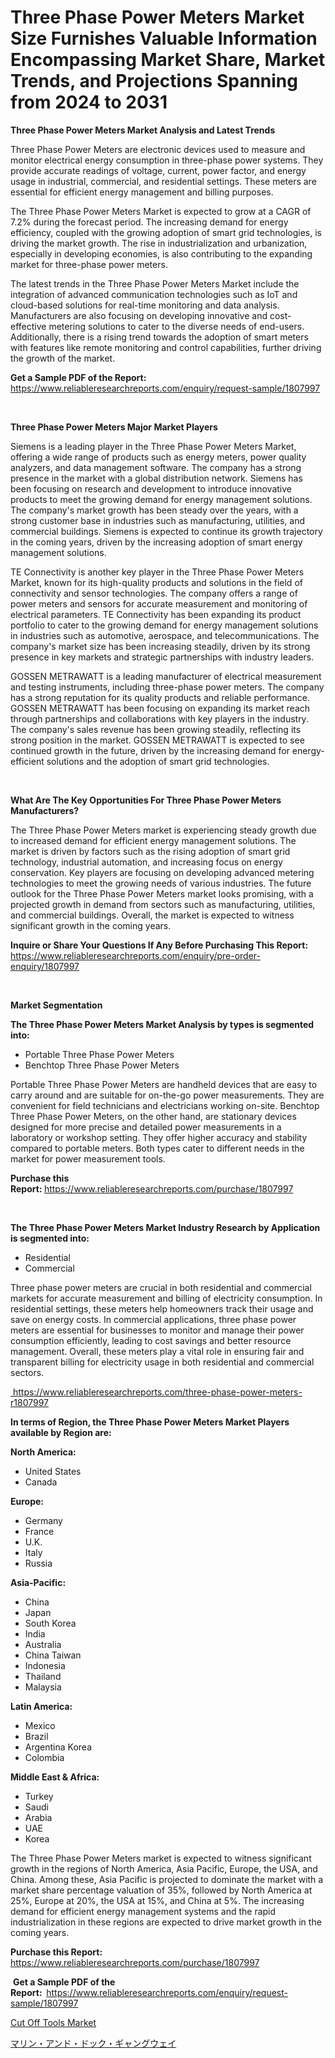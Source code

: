 <p><h1>Three Phase Power Meters Market Size Furnishes Valuable Information Encompassing Market Share, Market Trends, and Projections Spanning from 2024 to 2031</h1></p><p><strong>Three Phase Power Meters Market Analysis and Latest Trends</strong></p>
<p><p>Three Phase Power Meters are electronic devices used to measure and monitor electrical energy consumption in three-phase power systems. They provide accurate readings of voltage, current, power factor, and energy usage in industrial, commercial, and residential settings. These meters are essential for efficient energy management and billing purposes.</p><p>The Three Phase Power Meters Market is expected to grow at a CAGR of 7.2% during the forecast period. The increasing demand for energy efficiency, coupled with the growing adoption of smart grid technologies, is driving the market growth. The rise in industrialization and urbanization, especially in developing economies, is also contributing to the expanding market for three-phase power meters.</p><p>The latest trends in the Three Phase Power Meters Market include the integration of advanced communication technologies such as IoT and cloud-based solutions for real-time monitoring and data analysis. Manufacturers are also focusing on developing innovative and cost-effective metering solutions to cater to the diverse needs of end-users. Additionally, there is a rising trend towards the adoption of smart meters with features like remote monitoring and control capabilities, further driving the growth of the market.</p></p>
<p><strong>Get a Sample PDF of the Report:&nbsp;</strong> <a href="https://www.reliableresearchreports.com/enquiry/request-sample/1807997">https://www.reliableresearchreports.com/enquiry/request-sample/1807997</a></p>
<p>&nbsp;</p>
<p><strong>Three Phase Power Meters Major Market Players</strong></p>
<p><p>Siemens is a leading player in the Three Phase Power Meters Market, offering a wide range of products such as energy meters, power quality analyzers, and data management software. The company has a strong presence in the market with a global distribution network. Siemens has been focusing on research and development to introduce innovative products to meet the growing demand for energy management solutions. The company's market growth has been steady over the years, with a strong customer base in industries such as manufacturing, utilities, and commercial buildings. Siemens is expected to continue its growth trajectory in the coming years, driven by the increasing adoption of smart energy management solutions.</p><p>TE Connectivity is another key player in the Three Phase Power Meters Market, known for its high-quality products and solutions in the field of connectivity and sensor technologies. The company offers a range of power meters and sensors for accurate measurement and monitoring of electrical parameters. TE Connectivity has been expanding its product portfolio to cater to the growing demand for energy management solutions in industries such as automotive, aerospace, and telecommunications. The company's market size has been increasing steadily, driven by its strong presence in key markets and strategic partnerships with industry leaders.</p><p>GOSSEN METRAWATT is a leading manufacturer of electrical measurement and testing instruments, including three-phase power meters. The company has a strong reputation for its quality products and reliable performance. GOSSEN METRAWATT has been focusing on expanding its market reach through partnerships and collaborations with key players in the industry. The company's sales revenue has been growing steadily, reflecting its strong position in the market. GOSSEN METRAWATT is expected to see continued growth in the future, driven by the increasing demand for energy-efficient solutions and the adoption of smart grid technologies.</p></p>
<p>&nbsp;</p>
<p><strong>What Are The Key Opportunities For Three Phase Power Meters Manufacturers?</strong></p>
<p><p>The Three Phase Power Meters market is experiencing steady growth due to increased demand for efficient energy management solutions. The market is driven by factors such as the rising adoption of smart grid technology, industrial automation, and increasing focus on energy conservation. Key players are focusing on developing advanced metering technologies to meet the growing needs of various industries. The future outlook for the Three Phase Power Meters market looks promising, with a projected growth in demand from sectors such as manufacturing, utilities, and commercial buildings. Overall, the market is expected to witness significant growth in the coming years.</p></p>
<p><strong>Inquire or Share Your Questions If Any Before Purchasing This Report:</strong> <a href="https://www.reliableresearchreports.com/enquiry/pre-order-enquiry/1807997">https://www.reliableresearchreports.com/enquiry/pre-order-enquiry/1807997</a></p>
<p>&nbsp;</p>
<p><strong>Market Segmentation</strong></p>
<p><strong>The Three Phase Power Meters Market Analysis by types is segmented into:</strong></p>
<p><ul><li>Portable Three Phase Power Meters</li><li>Benchtop Three Phase Power Meters</li></ul></p>
<p><p>Portable Three Phase Power Meters are handheld devices that are easy to carry around and are suitable for on-the-go power measurements. They are convenient for field technicians and electricians working on-site. Benchtop Three Phase Power Meters, on the other hand, are stationary devices designed for more precise and detailed power measurements in a laboratory or workshop setting. They offer higher accuracy and stability compared to portable meters. Both types cater to different needs in the market for power measurement tools.</p></p>
<p><strong>Purchase this Report:&nbsp;</strong><a href="https://www.reliableresearchreports.com/purchase/1807997">https://www.reliableresearchreports.com/purchase/1807997</a></p>
<p>&nbsp;</p>
<p><strong>The Three Phase Power Meters Market Industry Research by Application is segmented into:</strong></p>
<p><ul><li>Residential</li><li>Commercial</li></ul></p>
<p><p>Three phase power meters are crucial in both residential and commercial markets for accurate measurement and billing of electricity consumption. In residential settings, these meters help homeowners track their usage and save on energy costs. In commercial applications, three phase power meters are essential for businesses to monitor and manage their power consumption efficiently, leading to cost savings and better resource management. Overall, these meters play a vital role in ensuring fair and transparent billing for electricity usage in both residential and commercial sectors.</p></p>
<p><a href="https://www.reliableresearchreports.com/three-phase-power-meters-r1807997">&nbsp;https://www.reliableresearchreports.com/three-phase-power-meters-r1807997</a></p>
<p><strong>In terms of Region, the Three Phase Power Meters Market Players available by Region are:</strong></p>
<p>
    <p> <strong> North America: </strong>
        <ul>
            <li>United States</li>
            <li>Canada</li>
        </ul>
        </p> 
    <p> <strong> Europe: </strong>
        <ul>
            <li>Germany</li>
            <li>France</li>
            <li>U.K.</li>
            <li>Italy</li>
            <li>Russia</li>
        </ul>
        </p> 
    <p> <strong> Asia-Pacific: </strong>
        <ul>
            <li>China</li>
            <li>Japan</li>
            <li>South Korea</li>
            <li>India</li>
            <li>Australia</li>
            <li>China Taiwan</li>
            <li>Indonesia</li>
            <li>Thailand</li>
            <li>Malaysia</li>
        </ul>
        </p> 
    <p> <strong> Latin America: </strong>
        <ul>
            <li>Mexico</li>
            <li>Brazil</li>
            <li>Argentina Korea</li>
            <li>Colombia</li>
        </ul>
        </p> 
    <p> <strong> Middle East & Africa: </strong>
        <ul>
            <li>Turkey</li>
            <li>Saudi</li>
            <li>Arabia</li>
            <li>UAE</li>
            <li>Korea</li>
        </ul>
    </p>
    </p>
<p><p>The Three Phase Power Meters market is expected to witness significant growth in the regions of North America, Asia Pacific, Europe, the USA, and China. Among these, Asia Pacific is projected to dominate the market with a market share percentage valuation of 35%, followed by North America at 25%, Europe at 20%, the USA at 15%, and China at 5%. The increasing demand for efficient energy management systems and the rapid industrialization in these regions are expected to drive market growth in the coming years.</p></p>
<p><strong>Purchase this Report: </strong><a href="https://www.reliableresearchreports.com/purchase/1807997">https://www.reliableresearchreports.com/purchase/1807997</a></p>
<p>&nbsp;<strong>Get a Sample PDF of the Report:&nbsp;&nbsp;</strong><a href="https://www.reliableresearchreports.com/enquiry/request-sample/1807997">https://www.reliableresearchreports.com/enquiry/request-sample/1807997</a></p>
<p><strong></strong></p>
<p><p><a href="https://github.com/waylose1223/Market-Research-Report-List-1/blob/main/cut-off-tools-market.md">Cut Off Tools Market</a></p><p><a href="https://github.com/VellaJacobi2023/Market-Research-Report-List-2/blob/main/8246360157111.md">マリン・アンド・ドック・ギャングウェイ</a></p></p>